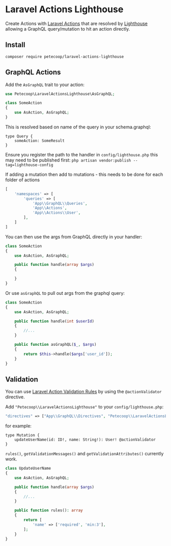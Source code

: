 # Laravel Actions Lighthouse

Create Actions with [Laravel Actions](https://laravelactions.com/) that are resolved by [Lighthouse](https://lighthouse-php.com/) allowing a GraphQL query/mutation to hit an action directly.

## Install

```
composer require petecoop/laravel-actions-lighthouse
```

## GraphQL Actions

Add the `AsGraphQL` trait to your action:

```php
use Petecoop\LaravelActionsLighthouse\AsGraphQL;

class SomeAction
{
    use AsAction, AsGraphQL;
}
```

This is resolved based on name of the query in your schema.graphql:

```gql
type Query {
    someAction: SomeResult
}
```

Ensure you register the path to the handler in `config/lighthouse.php` this may need to be published first: `php artisan vendor:publish --tag=lighthouse-config`

If adding a mutation then add to mutations - this needs to be done for each folder of actions

```php
[
    'namespaces' => [
        'queries' => [
            'App\\GraphQL\\Queries',
            'App\\Actions',
            'App\\Actions\\User',
        ],
    ]
]
```

You can then use the args from GraphQL directly in your handler:

```php
class SomeAction
{
    use AsAction, AsGraphQL;

    public function handle(array $args)
    {

    }
}
```

Or use `asGraphQL` to pull out args from the graphql query:

```php
class SomeAction
{
    use AsAction, AsGraphQL;

    public function handle(int $userId)
    {
        //...
    }

    public function asGraphQL($_, $args)
    {
        return $this->handle($args['user_id']);
    }
}
```

## Validation

You can use [Laravel Action Validation Rules](https://laravelactions.com/2.x/add-validation-to-controllers.html#adding-validation-rules) by using the `@actionValidator` directive.

Add `"Petecoop\\LaravelActionsLighthouse"` to your `config/lighthouse.php`:

```php
"directives" => ["App\\GraphQL\\Directives", "Petecoop\\LaravelActionsLighthouse"],
```

for example:

```gql
type Mutation {
    updateUserName(id: ID!, name: String!): User! @actionValidator
}
```

`rules()`, `getValidationMessages()` and `getValidationAttributes()` currently work.

```php
class UpdateUserName
{
    use AsAction, AsGraphQL;

    public function handle(array $args)
    {
        //...
    }

    public function rules(): array
    {
        return [
            'name' => ['required', 'min:3'],
        ];
    }
}
```
